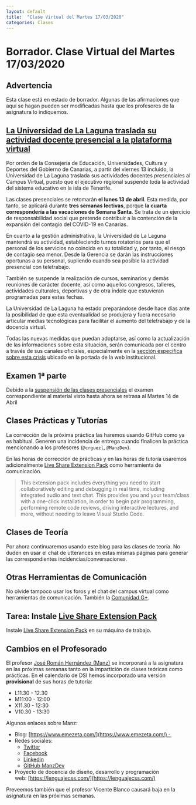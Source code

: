 ```yaml
---
layout: default
title:  "Clase Virtual del Martes 17/03/2020"
categories: Clases
---
```


# Borrador. Clase Virtual del Martes 17/03/2020

## Advertencia

Esta clase está en estado de borrador. Algunas de las afirmaciones 
que aquí se hagan pueden ser modificadas hasta que los profesores 
de la asignatura lo indiquemos.


## [La Universidad de La Laguna traslada su actividad docente presencial a la plataforma virtual](https://www.ull.es/portal/noticias/2020/ull-traslada-docencia-plataforma-virtual/)

Por orden de la Consejería de Educación, Universidades, Cultura y Deportes del Gobierno de Canarias, a partir del viernes 13 incluido, la Universidad de La Laguna traslada sus actividades docentes presenciales al Campus Virtual, puesto que el ejecutivo regional suspende toda la actividad del sistema educativo en la isla de Tenerife.

Las clases presenciales se retomarán **el lunes 13 de abril**. Esta medida, por tanto, se aplicará durante **tres semanas lectivas**, porque **la cuarta correspondería a las vacaciones de Semana Santa**. Se trata de un ejercicio de responsabilidad social que pretende contribuir a la contención de la expansión del contagio del COVID-19 en Canarias.

En cuanto a la gestión administrativa, la Universidad de La Laguna mantendrá su actividad, estableciendo turnos rotatorios para que el personal de los servicios no coincida en su totalidad y, por tanto, el riesgo de contagio sea menor. Desde la Gerencia se darán las instrucciones oportunas a su personal, supliendo cuando sea posible la actividad presencial con teletrabajo.

También se suspende la realización de cursos, seminarios y demás reuniones de carácter docente, así como aquellos congresos, talleres, actividades culturales, deportivas y de otra índole que estuvieran programadas para estas fechas.

La Universidad de La Laguna ha estado preparándose desde hace días ante la posibilidad de que esta eventualidad se produjera y fuera necesario articular medias tecnológicas para facilitar el aumento del teletrabajo y de la docencia virtual.

Todas las nuevas medidas que puedan adoptarse, así como la actualización de las informaciones sobre esta situación, serán comunicada por el centro a través de sus canales oficiales, especialmente en la [sección específica sobre esta crisis](https://www.ull.es/coronavirus/) ubicado en la portada de la web institucional.

## Examen 1ª parte

Debido a la [suspensión de las clases presenciales](https://www.ull.es/portal/noticias/2020/ull-traslada-docencia-plataforma-virtual/) el examen correspondiente al  material visto hasta ahora se retrasa al  Martes 14 de Abril

## Clases Prácticas y Tutorías

La corrección de la próxima práctica las haremos usando GitHub como ya es habitual.
Generen una incidencia de entrega cuando finalicen la práctica mencionando a los profesores (`@crguezl`, `@ManzDev`). 

En las horas de corrección de prácticas y en las horas de tutoría usaremos adicionalmente
[Live Share Extension Pack](https://marketplace.visualstudio.com/items?itemName=MS-vsliveshare.vsliveshare-pack) como herramienta de comunicación.

> This extension pack includes everything you need to start collaboratively editing and debugging in real time, including integrated audio and text chat. This provides you and your team/class with a one-click installation, in order to begin pair programming, performing remote code reviews, driving interactive lectures, and more, without needing to leave Visual Studio Code.

## Clases de Teoría

Por ahora continuaremos usando este blog para las clases de teoría.
No duden en usar el chat de utterances en estas mismas páginas para generar las correspondientes incidencias/conversaciones.

## Otras Herramientas de Comunicación

No olvide tampoco usar los foros y el chat del campus virtual como herramientas de comunicación. También la [Comunidad G+]({{site.google_plus}}).

## Tarea: Instale [Live Share Extension Pack](https://marketplace.visualstudio.com/items?itemName=MS-vsliveshare.vsliveshare-pack)

Instale [Live Share Extension Pack](https://marketplace.visualstudio.com/items?itemName=MS-vsliveshare.vsliveshare-pack) en su máquina de trabajo.

## Cambios en el Profesorado

El profesor [José Román Hernández (Manz)](https://www.emezeta.com/manz)
se incorporará a la asignatura en las próximas semanas tanto en la impartición de clases teóricas como prácticas. En el calendario de DSI hemos incorporado una versión **provisional** de sus horas de tutoría:

* L11.30 - 12.30
* M11:00 - 12:00
* X11.30 - 12:30
* V10.30 - 13:30

Algunos enlaces sobre Manz:

- Blog: [https://www.emezeta.com/](https://www.emezeta.com/) · 
- Redes sociales: 
  - [Twitter](https://twitter.com/Manz)
  - [Facebook](https://www.facebook.com/emezetablog/)
  - [Linkedin](https://es.linkedin.com/in/joseromanhdez)
  - [GitHub ManzDev](https://github.com/ManzDev)
- Proyecto de docencia de diseño, desarrollo y programación web: [https://lenguajecss.com/](https://lenguajecss.com/)

Preveemos también que el profesor Vicente Blanco causará baja en la asignatura en las próximas semanas. 


<!--

## Promises

### Promise Chaining

* [Promise Chaining](https://javascript.info/promise-chaining)
* [tema2-async/exercises/promises/promise-chaining/](https://github.com/ULL-MII-SYTWS-1920/ull-mii-sytws-1920.github.io/blob/master/tema2-async/exercises/promises/promise-chaining/)
* [Promises chaining fetch]({{site.baseurl}}/tema2-async/promises-chaining-fetch-example)

### Error handling with promises

* [Error handling with promises](https://javascript.info/promise-error-handling)

```
[~/.../exception-inside-promise(master)]$ pwd -P
/Users/casiano/campus-virtual/1920/pl1920/apuntes/tema1-introduccion-a-javascript/event-loop/exercises/promises/exception-inside-promise
```

[Exercises: Exceptions and Promises](https://github.com/ULL-MII-SYTWS-1920/ull-mii-sytws-1920.github.io/tree/master/tema2-async/exercises/promises/exception-inside-promise)

### Promise API

* [Promise API](https://javascript.info/promise-api)

## Práctica: p3-t2-handling-events

* [Descripción de la Práctica]({{site.baseurl}}/tema2-async/practicas/p3-t2-handling-events/index.html)

## Node.js EventEmitters

* [Node.js EventEmitters]({{site.baseurl}}/tema2-async/event-emitter.html)

## Streams

* [Streams]({{site.baseurl}}/tema1-introduccion/streams)

## Processes

* [Node.js Child Processes]({{site.baseurl}}/tema2-async/processes)

-->